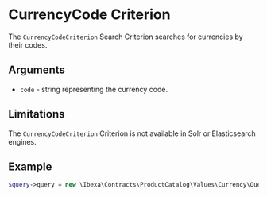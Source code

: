 # CurrencyCode Criterion

The `CurrencyCodeCriterion` Search Criterion searches for currencies by their codes.

## Arguments

- `code` - string representing the currency code.

## Limitations

The `CurrencyCodeCriterion` Criterion is not available in Solr or Elasticsearch engines.

## Example

``` php
$query->query = new \Ibexa\Contracts\ProductCatalog\Values\Currency\Query\Criterion\CurrencyCodeCriterion('EUR');
```
